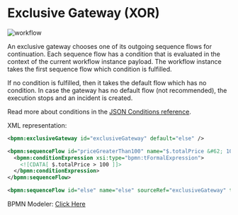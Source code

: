 # Exclusive Gateway (XOR)

![workflow](/bpmn-workflows/xor-gateway.png)

An exclusive gateway chooses one of its outgoing sequence flows for continuation.
Each sequence flow has a condition that is evaluated in the context of the current workflow instance payload.
The workflow instance takes the first sequence flow which condition is fulfilled.

If no condition is fulfilled, then it takes the default flow which has no condition.
In case the gateway has no default flow (not recommended), the execution stops and an incident is created.

Read more about conditions in the [JSON Conditions reference](reference/json-conditions.html).

XML representation:

```xml
<bpmn:exclusiveGateway id="exclusiveGateway" default="else" />

<bpmn:sequenceFlow id="priceGreaterThan100" name="$.totalPrice &#62; 100" sourceRef="exclusiveGateway" targetRef="shipParcelWithInsurance">
  <bpmn:conditionExpression xsi:type="bpmn:tFormalExpression">
    <![CDATA[ $.totalPrice > 100 ]]>
  </bpmn:conditionExpression>
</bpmn:sequenceFlow>

<bpmn:sequenceFlow id="else" name="else" sourceRef="exclusiveGateway" targetRef="shipParcel" />
```

BPMN Modeler: [Click Here](/bpmn-modeler/gateways.html#create-an-exclusive-gateway)
